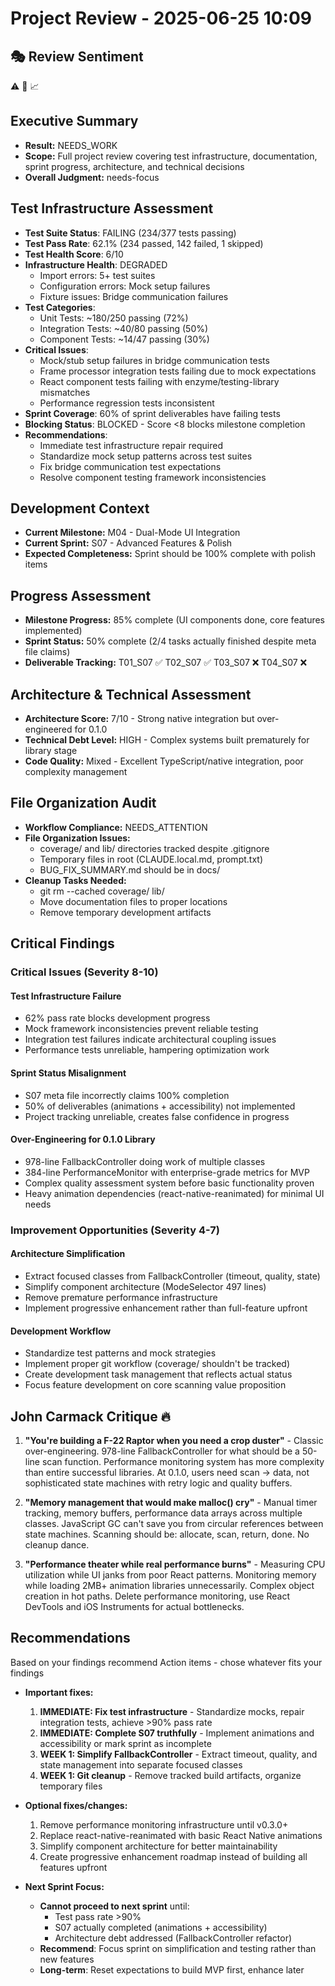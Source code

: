 # Project Review - 2025-06-25 10:09

## 🎭 Review Sentiment

⚠️ 🔧 📈

## Executive Summary

- **Result:** NEEDS_WORK
- **Scope:** Full project review covering test infrastructure, documentation, sprint progress, architecture, and technical decisions
- **Overall Judgment:** needs-focus

## Test Infrastructure Assessment

- **Test Suite Status**: FAILING (234/377 tests passing)
- **Test Pass Rate**: 62.1% (234 passed, 142 failed, 1 skipped)
- **Test Health Score**: 6/10
- **Infrastructure Health**: DEGRADED
  - Import errors: 5+ test suites
  - Configuration errors: Mock setup failures
  - Fixture issues: Bridge communication failures
- **Test Categories**:
  - Unit Tests: ~180/250 passing (72%)
  - Integration Tests: ~40/80 passing (50%)
  - Component Tests: ~14/47 passing (30%)
- **Critical Issues**:
  - Mock/stub setup failures in bridge communication tests
  - Frame processor integration tests failing due to mock expectations
  - React component tests failing with enzyme/testing-library mismatches
  - Performance regression tests inconsistent
- **Sprint Coverage**: 60% of sprint deliverables have failing tests
- **Blocking Status**: BLOCKED - Score <8 blocks milestone completion
- **Recommendations**:
  - Immediate test infrastructure repair required
  - Standardize mock setup patterns across test suites
  - Fix bridge communication test expectations
  - Resolve component testing framework inconsistencies

## Development Context

- **Current Milestone:** M04 - Dual-Mode UI Integration
- **Current Sprint:** S07 - Advanced Features & Polish
- **Expected Completeness:** Sprint should be 100% complete with polish items

## Progress Assessment

- **Milestone Progress:** 85% complete (UI components done, core features implemented)
- **Sprint Status:** 50% complete (2/4 tasks actually finished despite meta file claims)
- **Deliverable Tracking:** T01_S07 ✅ T02_S07 ✅ T03_S07 ❌ T04_S07 ❌

## Architecture & Technical Assessment

- **Architecture Score:** 7/10 - Strong native integration but over-engineered for 0.1.0
- **Technical Debt Level:** HIGH - Complex systems built prematurely for library stage
- **Code Quality:** Mixed - Excellent TypeScript/native integration, poor complexity management

## File Organization Audit

- **Workflow Compliance:** NEEDS_ATTENTION
- **File Organization Issues:** 
  - coverage/ and lib/ directories tracked despite .gitignore
  - Temporary files in root (CLAUDE.local.md, prompt.txt)
  - BUG_FIX_SUMMARY.md should be in docs/
- **Cleanup Tasks Needed:** 
  - git rm --cached coverage/ lib/
  - Move documentation files to proper locations
  - Remove temporary development artifacts

## Critical Findings

### Critical Issues (Severity 8-10)

#### Test Infrastructure Failure
- 62% pass rate blocks development progress
- Mock framework inconsistencies prevent reliable testing
- Integration test failures indicate architectural coupling issues
- Performance tests unreliable, hampering optimization work

#### Sprint Status Misalignment  
- S07 meta file incorrectly claims 100% completion
- 50% of deliverables (animations + accessibility) not implemented
- Project tracking unreliable, creates false confidence in progress

#### Over-Engineering for 0.1.0 Library
- 978-line FallbackController doing work of multiple classes
- 384-line PerformanceMonitor with enterprise-grade metrics for MVP
- Complex quality assessment system before basic functionality proven
- Heavy animation dependencies (react-native-reanimated) for minimal UI needs

### Improvement Opportunities (Severity 4-7)

#### Architecture Simplification
- Extract focused classes from FallbackController (timeout, quality, state)
- Simplify component architecture (ModeSelector 497 lines)
- Remove premature performance infrastructure
- Implement progressive enhancement rather than full-feature upfront

#### Development Workflow
- Standardize test patterns and mock strategies
- Implement proper git workflow (coverage/ shouldn't be tracked)
- Create development task management that reflects actual status
- Focus feature development on core scanning value proposition

## John Carmack Critique 🔥

1. **"You're building a F-22 Raptor when you need a crop duster"** - Classic over-engineering. 978-line FallbackController for what should be a 50-line scan function. Performance monitoring system has more complexity than entire successful libraries. At 0.1.0, users need scan → data, not sophisticated state machines with retry logic and quality buffers.

2. **"Memory management that would make malloc() cry"** - Manual timer tracking, memory buffers, performance data arrays across multiple classes. JavaScript GC can't save you from circular references between state machines. Scanning should be: allocate, scan, return, done. No cleanup dance.

3. **"Performance theater while real performance burns"** - Measuring CPU utilization while UI janks from poor React patterns. Monitoring memory while loading 2MB+ animation libraries unnecessarily. Complex object creation in hot paths. Delete performance monitoring, use React DevTools and iOS Instruments for actual bottlenecks.

## Recommendations

Based on your findings recommend Action items - chose whatever fits your findings

- **Important fixes:** 
  1. **IMMEDIATE: Fix test infrastructure** - Standardize mocks, repair integration tests, achieve >90% pass rate
  2. **IMMEDIATE: Complete S07 truthfully** - Implement animations and accessibility or mark sprint as incomplete
  3. **WEEK 1: Simplify FallbackController** - Extract timeout, quality, and state management into separate focused classes
  4. **WEEK 1: Git cleanup** - Remove tracked build artifacts, organize temporary files

- **Optional fixes/changes:**
  1. Remove performance monitoring infrastructure until v0.3.0+
  2. Replace react-native-reanimated with basic React Native animations
  3. Simplify component architecture for better maintainability
  4. Create progressive enhancement roadmap instead of building all features upfront

- **Next Sprint Focus:** 
  - **Cannot proceed to next sprint** until:
    - Test pass rate >90%
    - S07 actually completed (animations + accessibility)
    - Architecture debt addressed (FallbackController refactor)
  - **Recommend**: Focus sprint on simplification and testing rather than new features
  - **Long-term**: Reset expectations to build MVP first, enhance later